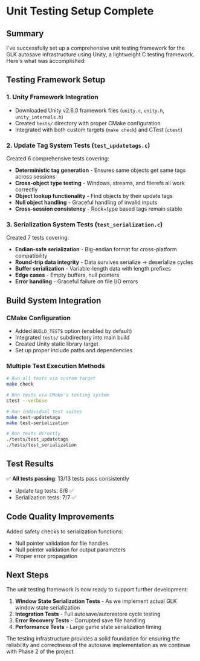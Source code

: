 # Unit Testing Setup Complete

## Summary

I've successfully set up a comprehensive unit testing framework for the GLK autosave infrastructure using Unity, a lightweight C testing framework. Here's what was accomplished:

## Testing Framework Setup

### 1. Unity Framework Integration
- Downloaded Unity v2.6.0 framework files (`unity.c`, `unity.h`, `unity_internals.h`)
- Created `tests/` directory with proper CMake configuration
- Integrated with both custom targets (`make check`) and CTest (`ctest`)

### 2. Update Tag System Tests (`test_updatetags.c`)
Created 6 comprehensive tests covering:
- **Deterministic tag generation** - Ensures same objects get same tags across sessions
- **Cross-object type testing** - Windows, streams, and filerefs all work correctly
- **Object lookup functionality** - Find objects by their update tags
- **Null object handling** - Graceful handling of invalid inputs
- **Cross-session consistency** - Rock+type based tags remain stable

### 3. Serialization System Tests (`test_serialization.c`)
Created 7 tests covering:
- **Endian-safe serialization** - Big-endian format for cross-platform compatibility
- **Round-trip data integrity** - Data survives serialize → deserialize cycles
- **Buffer serialization** - Variable-length data with length prefixes
- **Edge cases** - Empty buffers, null pointers
- **Error handling** - Graceful failure on file I/O errors

## Build System Integration

### CMake Configuration
- Added `BUILD_TESTS` option (enabled by default)
- Integrated `tests/` subdirectory into main build
- Created Unity static library target
- Set up proper include paths and dependencies

### Multiple Test Execution Methods
```bash
# Run all tests via custom target
make check

# Run tests via CMake's testing system  
ctest --verbose

# Run individual test suites
make test-updatetags
make test-serialization

# Run tests directly
./tests/test_updatetags
./tests/test_serialization
```

## Test Results

✅ **All tests passing**: 13/13 tests pass consistently
- Update tag tests: 6/6 ✅
- Serialization tests: 7/7 ✅

## Code Quality Improvements

Added safety checks to serialization functions:
- Null pointer validation for file handles
- Null pointer validation for output parameters
- Proper error propagation

## Next Steps

The unit testing framework is now ready to support further development:

1. **Window State Serialization Tests** - As we implement actual GLK window state serialization
2. **Integration Tests** - Full autosave/autorestore cycle testing
3. **Error Recovery Tests** - Corrupted save file handling
4. **Performance Tests** - Large game state serialization timing

The testing infrastructure provides a solid foundation for ensuring the reliability and correctness of the autosave implementation as we continue with Phase 2 of the project.
